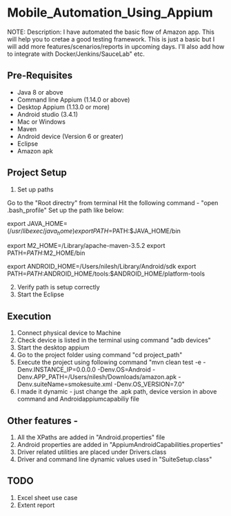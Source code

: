 # Mobile_Automation_Using_Appium

NOTE: Description:
I have automated the basic flow of Amazon app. This will help you to cretae a good testing framework. This is just a basic but I will add more features/scenarios/reports in upcoming days. I'll also add how to integrate with Docker/Jenkins/SauceLab" etc.   

Pre-Requisites
--------------

- Java 8 or above
- Command line Appium (1.14.0 or above)
- Desktop Appium (1.13.0 or more) 
- Android studio (3.4.1)
- Mac or Windows 
- Maven 
- Android device (Version 6 or greater)
- Eclipse 
- Amazon apk 



Project Setup
---------------

1. Set up paths

Go to the "Root directry" from terminal
Hit the following command - "open .bash_profile"
Set up the path like below: 

export JAVA_HOME=$(/usr/libexec/java_home)
export PATH=$PATH:$JAVA_HOME/bin

export M2_HOME=/Library/apache-maven-3.5.2
export PATH=$PATH:$M2_HOME/bin

export ANDROID_HOME=/Users/nilesh/Library/Android/sdk
export PATH=${PATH}:$ANDROID_HOME/tools:$ANDROID_HOME/platform-tools

2. Verify path is setup correctly 
3. Start the Eclipse


Execution
----------

1. Connect physical device to Machine 
2. Check device is listed in the terminal using command "adb devices"
3. Start the desktop appium 
3. Go to the project folder using command "cd project_path"
4. Execute the project using following command "mvn clean test -e -Denv.INSTANCE_IP=0.0.0.0 -Denv.OS=Android -Denv.APP_PATH=/Users/nilesh/Downloads/amazon.apk -Denv.suiteName=smokesuite.xml -Denv.OS_VERSION=7.0" 
5. I made it dynamic - just change the .apk path, device version in above command and Androidappiumcapabiliy file


Other features -
-----------------
1. All the XPaths are added in "Android.properties" file 
2. Android properties are added in "AppiumAndroidCapabilities.properties"
3. Driver related utilities are placed under Drivers.class
4. Driver and command line dynamic values used in "SuiteSetup.class"

TODO 
---------------
1. Excel sheet use case
2. Extent report 

